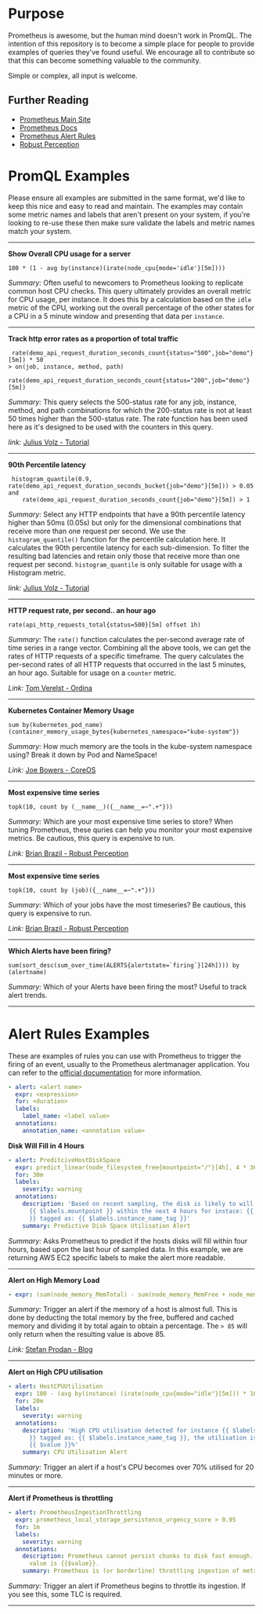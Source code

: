 # Purpose

Prometheus is awesome, but the human mind doesn't work in PromQL. The intention of this repository is to become a simple place for people to provide examples of queries they've found useful.
We encourage all to contribute so that this can become something valuable to the community.

Simple or complex, all input is welcome.

## Further Reading

* [Prometheus Main Site](https://prometheus.io/)
* [Prometheus Docs](https://prometheus.io/docs/introduction/overview/)
* [Prometheus Alert Rules](https://prometheus.io/docs/prometheus/latest/configuration/alerting_rules/)
* [Robust Perception](https://www.robustperception.io/blog/)



# PromQL Examples

Please ensure all examples are submitted in the same format, we'd like to keep this nice and easy to read and maintain.
The examples may contain some metric names and labels that aren't present on your system, if you're looking to re-use these then make sure validate the labels and metric names match your system.

---

**Show Overall CPU usage for a server**
```
100 * (1 - avg by(instance)(irate(node_cpu{mode='idle'}[5m])))
```
*Summary:* Often useful to newcomers to Prometheus looking to replicate common host CPU checks. This query ultimately provides an overall metric for CPU usage, per instance. It does this by a calculation based on the `idle` metric of the CPU, working out the overall percentage of the other states for a CPU in a 5 minute window and presenting that data per `instance`.

---

**Track http error rates as a proportion of total traffic**
```
 rate(demo_api_request_duration_seconds_count{status="500",job="demo"}[5m]) * 50
> on(job, instance, method, path)
    rate(demo_api_request_duration_seconds_count{status="200",job="demo"}[5m])
```
*Summary:* This query selects the 500-status rate for any job, instance, method, and path combinations for which the 200-status rate is not at least 50 times higher than the 500-status rate. The rate function has been used here as it's designed to be used with the counters in this query.

*link:* [Julius Volz - Tutorial](https://www.digitalocean.com/community/tutorials/how-to-query-prometheus-on-ubuntu-14-04-part-2)

---

**90th Percentile latency**
```
 histogram_quantile(0.9, rate(demo_api_request_duration_seconds_bucket{job="demo"}[5m])) > 0.05
and
    rate(demo_api_request_duration_seconds_count{job="demo"}[5m]) > 1
```
*Summary:*  Select any HTTP endpoints that have a 90th percentile latency higher than 50ms (0.05s) but only for the dimensional combinations that receive more than one request per second. We use the `histogram_quantile()` function for the percentile calculation here. It calculates the 90th percentile latency for each sub-dimension. To filter the resulting bad latencies and retain only those that receive more than one request per second. `histogram_quantile` is only suitable for usage with a Histogram metric.

*link:* [Julius Volz - Tutorial](https://www.digitalocean.com/community/tutorials/how-to-query-prometheus-on-ubuntu-14-04-part-2)

---

**HTTP request rate, per second.. an hour ago**
```
rate(api_http_requests_total{status=500}[5m] offset 1h)
```

*Summary:*  The `rate()` function calculates the per-second average rate of time series in a range vector. Combining all the above tools, we can get the rates of HTTP requests of a specific timeframe. The query calculates the per-second rates of all HTTP requests that occurred in the last 5 minutes, an hour ago. Suitable for usage on a `counter` metric.

*Link:* [Tom Verelst - Ordina](https://ordina-jworks.github.io/monitoring/2016/09/23/Monitoring-with-Prometheus.html)

---

**Kubernetes Container Memory Usage**
```
sum by(kubernetes_pod_name) (container_memory_usage_bytes{kubernetes_namespace="kube-system"})
```

*Summary:* How much memory are the tools in the kube-system namespace using? Break it down by Pod and NameSpace!

*Link:* [Joe Bowers - CoreOS](https://coreos.com/blog/monitoring-kubernetes-with-prometheus.html)

---

**Most expensive time series**
```
topk(10, count by (__name__)({__name__=~".+"}))
```

*Summary:* Which are your most expensive time series to store? When tuning Prometheus, these quries can help you monitor your most expensive metrics. Be cautious, this query is expensive to run.

*Link:* [Brian Brazil - Robust Perception](https://www.robustperception.io/which-are-my-biggest-metrics/)

---

**Most expensive time series**
```
topk(10, count by (job)({__name__=~".+"}))
```

*Summary:* Which of your jobs have the most timeseries? Be cautious, this query is expensive to run.

*Link:* [Brian Brazil - Robust Perception](https://www.robustperception.io/which-are-my-biggest-metrics/)

---

**Which Alerts have been firing?**
```
sum(sort_desc(sum_over_time(ALERTS{alertstate=`firing`}[24h]))) by (alertname)
```

*Summary:* Which of your Alerts have been firing the most? Useful to track alert trends.

---


# Alert Rules Examples

These are examples of rules you can use with Prometheus to trigger the firing of an event, usually to the Prometheus alertmanager application. You can refer to the [official documentation](https://prometheus.io/docs/prometheus/latest/configuration/alerting_rules/) for more information.

```yaml
- alert: <alert name>
  expr: <expression>
  for: <duration>
  labels:
    label_name: <label value>
  annotations:
    annotation_name: <annotation value>
```

**Disk Will Fill in 4 Hours**
```yaml
- alert: PreditciveHostDiskSpace
  expr: predict_linear(node_filesystem_free{mountpoint="/"}[4h], 4 * 3600) < 0
  for: 30m
  labels:
    severity: warning
  annotations:
    description: 'Based on recent sampling, the disk is likely to will fill on volume
      {{ $labels.mountpoint }} within the next 4 hours for instace: {{ $labels.instance_id
      }} tagged as: {{ $labels.instance_name_tag }}'
    summary: Predictive Disk Space Utilisation Alert
```
*Summary:* Asks Prometheus to predict if the hosts disks will fill within four hours, based upon the last hour of sampled data. In this example, we are returning AWS EC2 specific labels to make the alert more readable.

---

**Alert on High Memory Load**
```yaml
- expr: (sum(node_memory_MemTotal) - sum(node_memory_MemFree + node_memory_Buffers + node_memory_Cached) ) / sum(node_memory_MemTotal) * 100 > 85
```
*Summary:* Trigger an alert if the memory of a host is almost full. This is done by deducting the total memory by the free, buffered and cached memory and dividing it by total again to obtain a percentage. The `> 85` will only return when the resulting value is above 85.

*Link:* [Stefan Prodan - Blog](https://stefanprodan.com/2016/a-monitoring-solution-for-docker-hosts-containers-and-containerized-services/)

---

**Alert on High CPU utilisation**
```yaml
- alert: HostCPUUtilisation
  expr: 100 - (avg by(instance) (irate(node_cpu{mode="idle"}[5m])) * 100) > 70
  for: 20m
  labels:
    severity: warning
  annotations:
    description: 'High CPU utilisation detected for instance {{ $labels.instance_id
      }} tagged as: {{ $labels.instance_name_tag }}, the utilisation is currently:
      {{ $value }}%'
    summary: CPU Utilisation Alert
```
*Summary:* Trigger an alert if a host's CPU becomes over 70% utilised for 20 minutes or more.

---

**Alert if Prometheus is throttling**
```yaml
- alert: PrometheusIngestionThrottling
  expr: prometheus_local_storage_persistence_urgency_score > 0.95
  for: 1m
  labels:
    severity: warning
  annotations:
    description: Prometheus cannot persist chunks to disk fast enough. It's urgency
      value is {{$value}}.
    summary: Prometheus is (or borderline) throttling ingestion of metrics
```
*Summary:* Trigger an alert if Prometheus begins to throttle its ingestion. If you see this, some TLC is required.

---
